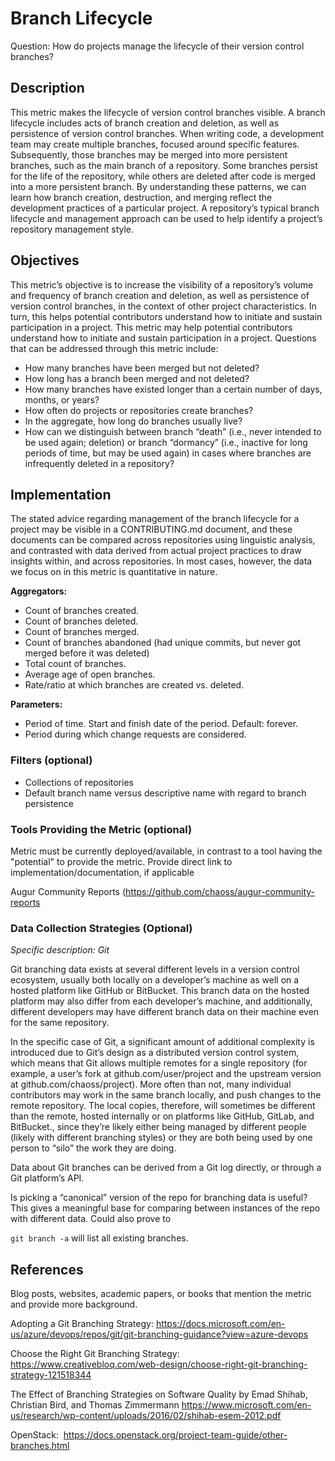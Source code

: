 # Branch Lifecycle

Question:  How do projects manage the lifecycle of their version control branches?

## Description
This metric makes the lifecycle of version control branches visible. A branch lifecycle includes acts of branch creation and deletion, as well as persistence of version control branches. When writing code, a development team may create multiple branches, focused around specific features. Subsequently, those branches may be merged into more persistent branches, such as the main branch of a repository. Some branches persist for the life of the repository, while others are deleted after code is merged into a more persistent branch.  By understanding these patterns, we can learn how branch creation, destruction, and merging reflect the development practices of a particular project.  A repository’s typical branch lifecycle and management approach can be used to help identify a project’s repository management style.

## Objectives
This metric’s objective is to increase the visibility of a repository’s volume and frequency of branch creation and deletion, as well as persistence of version control branches, in the context of other project characteristics. In turn, this helps potential contributors understand how to initiate and sustain participation in a project. This metric may help  potential contributors understand how to initiate and sustain participation in a project. Questions that can be addressed through this metric include:
- How many branches have been merged but not deleted?
- How long has a branch been merged and not deleted?
- How many branches have existed longer than a certain number of days, months, or years?
- How often do projects or repositories create branches?
- In the aggregate, how long do branches usually live?
- How can we distinguish between branch “death” (i.e., never intended to be used again; deletion) or branch “dormancy” (i.e., inactive for long periods of time, but may be used again) in cases where branches are infrequently deleted in a repository?

## Implementation
The stated advice regarding management of the branch lifecycle  for a project may be visible in a CONTRIBUTING.md document, and these documents can be compared across repositories using linguistic analysis, and contrasted with data derived from actual project practices to draw insights within, and across repositories. In most cases, however, the data we focus on in this metric is quantitative in nature.

**Aggregators:**
- Count of branches created.
- Count of branches deleted.
- Count of branches merged.
- Count of branches abandoned (had unique commits, but never got merged before it was deleted)
- Total count of branches.
- Average age of open branches.
- Rate/ratio at which branches are created vs. deleted.


**Parameters:**
- Period of time. Start and finish date of the period. Default: forever.
- Period during which change requests are considered.



### Filters (optional)
- Collections of repositories
- Default branch name versus descriptive name with regard to branch persistence

### Tools Providing the Metric (optional)
Metric must be currently deployed/available, in contrast to a tool having the "potential" to provide the metric. Provide direct link to implementation/documentation, if applicable

Augur Community Reports (https://github.com/chaoss/augur-community-reports

### Data Collection Strategies (Optional)

*Specific description: Git*

Git branching data exists at several different levels in a version control ecosystem, usually both locally on a developer’s machine as well on a hosted platform like GitHub or BitBucket. This branch data on the hosted platform may also differ from each developer’s machine, and additionally, different developers may have different branch data on their machine even for the same repository.

In the specific case of Git, a significant amount of additional complexity is introduced due to Git’s design as a distributed version control system, which means that Git allows multiple remotes for a single repository (for example, a user’s fork at github.com/user/project and the upstream version at github.com/chaoss/project). More often than not, many individual contributors may work in the same branch locally, and push changes to the remote repository. The local copies, therefore, will sometimes be different than the remote, hosted internally or on platforms like GitHub, GitLab, and BitBucket., since they’re likely either being managed by different people (likely with different branching styles) or they are both being used by one person to “silo” the work they are doing.

Data about Git branches can be derived from a Git log directly, or through a Git platform’s API.

Is picking a “canonical” version of the repo for branching data is useful? This gives a meaningful base for comparing between instances of the repo with different data. Could also prove to

`git branch -a` will list all existing branches.


## References
Blog posts, websites, academic papers, or books that mention the metric and provide more background.

Adopting a Git Branching Strategy: https://docs.microsoft.com/en-us/azure/devops/repos/git/git-branching-guidance?view=azure-devops

Choose the Right Git Branching Strategy: https://www.creativebloq.com/web-design/choose-right-git-branching-strategy-121518344      

The Effect of Branching Strategies on Software Quality  by Emad Shihab, Christian Bird, and Thomas Zimmermann
https://www.microsoft.com/en-us/research/wp-content/uploads/2016/02/shihab-esem-2012.pdf

OpenStack: 
https://docs.openstack.org/project-team-guide/other-branches.html
